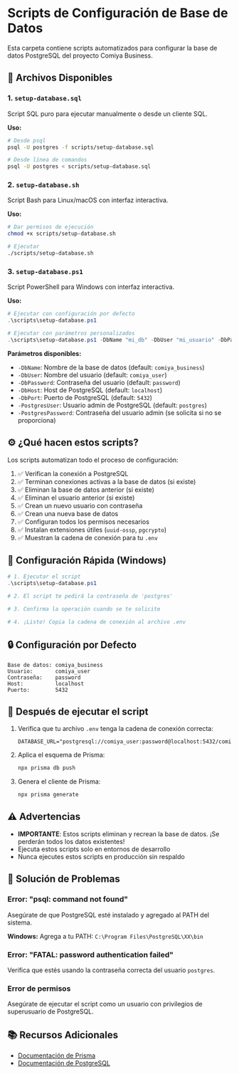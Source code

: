 # Scripts de Configuración de Base de Datos

Esta carpeta contiene scripts automatizados para configurar la base de datos PostgreSQL del proyecto Comiya Business.

## 📁 Archivos Disponibles

### 1. `setup-database.sql`
Script SQL puro para ejecutar manualmente o desde un cliente SQL.

**Uso:**
```bash
# Desde psql
psql -U postgres -f scripts/setup-database.sql

# Desde línea de comandos
psql -U postgres < scripts/setup-database.sql
```

### 2. `setup-database.sh`
Script Bash para Linux/macOS con interfaz interactiva.

**Uso:**
```bash
# Dar permisos de ejecución
chmod +x scripts/setup-database.sh

# Ejecutar
./scripts/setup-database.sh
```

### 3. `setup-database.ps1`
Script PowerShell para Windows con interfaz interactiva.

**Uso:**
```powershell
# Ejecutar con configuración por defecto
.\scripts\setup-database.ps1

# Ejecutar con parámetros personalizados
.\scripts\setup-database.ps1 -DbName "mi_db" -DbUser "mi_usuario" -DbPassword "mi_pass"
```

**Parámetros disponibles:**
- `-DbName`: Nombre de la base de datos (default: `comiya_business`)
- `-DbUser`: Nombre del usuario (default: `comiya_user`)
- `-DbPassword`: Contraseña del usuario (default: `password`)
- `-DbHost`: Host de PostgreSQL (default: `localhost`)
- `-DbPort`: Puerto de PostgreSQL (default: `5432`)
- `-PostgresUser`: Usuario admin de PostgreSQL (default: `postgres`)
- `-PostgresPassword`: Contraseña del usuario admin (se solicita si no se proporciona)

## ⚙️ ¿Qué hacen estos scripts?

Los scripts automatizan todo el proceso de configuración:

1. ✅ Verifican la conexión a PostgreSQL
2. ✅ Terminan conexiones activas a la base de datos (si existe)
3. ✅ Eliminan la base de datos anterior (si existe)
4. ✅ Eliminan el usuario anterior (si existe)
5. ✅ Crean un nuevo usuario con contraseña
6. ✅ Crean una nueva base de datos
7. ✅ Configuran todos los permisos necesarios
8. ✅ Instalan extensiones útiles (`uuid-ossp`, `pgcrypto`)
9. ✅ Muestran la cadena de conexión para tu `.env`

## 🚀 Configuración Rápida (Windows)

```powershell
# 1. Ejecutar el script
.\scripts\setup-database.ps1

# 2. El script te pedirá la contraseña de 'postgres'

# 3. Confirma la operación cuando se te solicite

# 4. ¡Listo! Copia la cadena de conexión al archivo .env
```

## 🔒 Configuración por Defecto

```
Base de datos: comiya_business
Usuario:       comiya_user
Contraseña:    password
Host:          localhost
Puerto:        5432
```

## 📝 Después de ejecutar el script

1. Verifica que tu archivo `.env` tenga la cadena de conexión correcta:
   ```env
   DATABASE_URL="postgresql://comiya_user:password@localhost:5432/comiya_business"
   ```

2. Aplica el esquema de Prisma:
   ```bash
   npx prisma db push
   ```

3. Genera el cliente de Prisma:
   ```bash
   npx prisma generate
   ```

## ⚠️ Advertencias

- **IMPORTANTE**: Estos scripts eliminan y recrean la base de datos. ¡Se perderán todos los datos existentes!
- Ejecuta estos scripts solo en entornos de desarrollo
- Nunca ejecutes estos scripts en producción sin respaldo

## 🔧 Solución de Problemas

### Error: "psql: command not found"
Asegúrate de que PostgreSQL esté instalado y agregado al PATH del sistema.

**Windows:**
Agrega a tu PATH: `C:\Program Files\PostgreSQL\XX\bin`

### Error: "FATAL: password authentication failed"
Verifica que estés usando la contraseña correcta del usuario `postgres`.

### Error de permisos
Asegúrate de ejecutar el script como un usuario con privilegios de superusuario de PostgreSQL.

## 📚 Recursos Adicionales

- [Documentación de Prisma](https://www.prisma.io/docs)
- [Documentación de PostgreSQL](https://www.postgresql.org/docs/)
